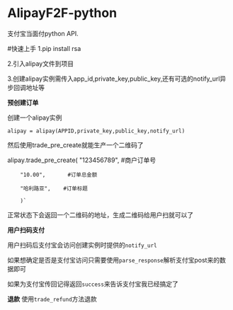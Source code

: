 # AlipayF2F-python
支付宝当面付python API.

#快速上手
1.pip install rsa

2.引入alipay文件到项目

3.创建alipay实例需传入app_id,private_key,public_key,还有可选的notify_url异步回调地址等


__预创建订单__

创建一个alipay实例

`alipay = alipay(APPID,private_key,public_key,notify_url)`

然后使用trade_pre_create就能生产一个二维码了

alipay.trade_pre_create(
        "123456789",   #商户订单号

        "10.00",       #订单总金额

        "哈利路亚",    #订单标题

        )`

正常状态下会返回一个二维码的地址，生成二维码给用户扫就可以了

__用户扫码支付__

用户扫码后支付宝会访问创建实例时提供的`notify_url`

如果想确定是否是支付宝访问只需要使用`parse_response`解析支付宝post来的数据即可

如果为支付宝传回记得返回`success`来告诉支付宝我已经搞定了


__退款__
使用`trade_refund`方法退款


